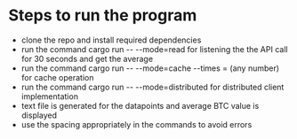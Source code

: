 # Steps to run the program 
* clone the repo and install required dependencies
* run the command cargo run -- --mode=read for listening the the API call for 30 seconds and get the average
* run the command cargo run -- --mode=cache --times = (any number) for cache operation
* run the command cargo run -- --mode=distributed for distributed client implementation
* text file is generated for the datapoints and average BTC value is displayed
* use the spacing appropriately in the commands to avoid errors
